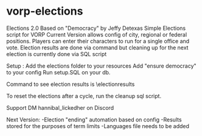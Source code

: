 # vorp-elections
Elections 2.0
Based on  "Democracy" by Jeffy Detexas
Simple Elections script for VORP
Current Version allows config of city, regional or federal positions.
Players can enter their characters to run for a single office and vote. 
Election results are done via command but cleaning up for the next election is currently done via SQL script

Setup :
Add the elections folder to your resources
Add "ensure democracy" to your config
Run setup.SQL on your db.

Command to see election results is \electionresults

To reset the elections after a cycle, run the cleanup sql script.

Support DM hannibal_lickedher on Discord

Next Version:
-Election "ending" automation based on config
-Results stored for the purposes of term limits
-Languages file needs to be added
